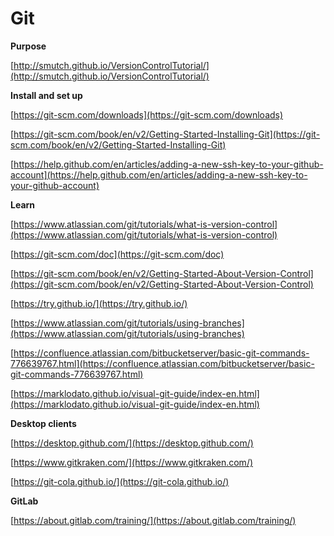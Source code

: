 # Git

**Purpose**

[http://smutch.github.io/VersionControlTutorial/](http://smutch.github.io/VersionControlTutorial/)

**Install and set up**

[https://git-scm.com/downloads](https://git-scm.com/downloads)

[https://git-scm.com/book/en/v2/Getting-Started-Installing-Git](https://git-scm.com/book/en/v2/Getting-Started-Installing-Git)

[https://help.github.com/en/articles/adding-a-new-ssh-key-to-your-github-account](https://help.github.com/en/articles/adding-a-new-ssh-key-to-your-github-account)

**Learn**

[https://www.atlassian.com/git/tutorials/what-is-version-control](https://www.atlassian.com/git/tutorials/what-is-version-control)

[https://git-scm.com/doc](https://git-scm.com/doc)

[https://git-scm.com/book/en/v2/Getting-Started-About-Version-Control](https://git-scm.com/book/en/v2/Getting-Started-About-Version-Control)

[https://try.github.io/](https://try.github.io/)

[https://www.atlassian.com/git/tutorials/using-branches](https://www.atlassian.com/git/tutorials/using-branches)

[https://confluence.atlassian.com/bitbucketserver/basic-git-commands-776639767.html](https://confluence.atlassian.com/bitbucketserver/basic-git-commands-776639767.html)

[https://marklodato.github.io/visual-git-guide/index-en.html](https://marklodato.github.io/visual-git-guide/index-en.html)

**Desktop clients**

[https://desktop.github.com/](https://desktop.github.com/)

[https://www.gitkraken.com/](https://www.gitkraken.com/)

[https://git-cola.github.io/](https://git-cola.github.io/)

**GitLab**

[https://about.gitlab.com/training/](https://about.gitlab.com/training/)

